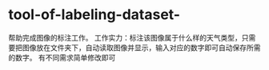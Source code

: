 # tool-of-labeling-dataset-
帮助完成图像的标注工作。
工作实力：标注该图像属于什么样的天气类型，只需要把图像放在文件夹下，自动读取图像并显示，输入对应的数字即可自动保存所需的数字。
有不同需求简单修改即可
